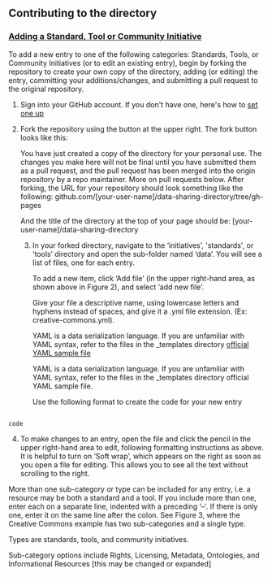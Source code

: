 ## Contributing to the directory

### [Adding a Standard, Tool or Community Initiative](https://metadata-research.github.io/data-sharing-directory/)

To add a new entry to one of the following categories: Standards, Tools, or Community Initiatives (or to edit an existing entry), begin by forking the repository to create your own copy of the directory, adding (or editing) the entry, committing your additions/changes, and submitting a pull request to the original repository.

1. Sign into your GitHub account.
   If you don't have one, here's how to [set one up](https://github.com/join)

2. Fork the repository using the button at the upper right. The fork button looks like this:
   
   You have just created a copy of the directory for your personal use. The changes you make here will not be final
   until you have submitted them as a pull request, and the pull    request has been merged into the origin repository
   by a repo maintainer. More on pull requests below. 
   After forking, the URL for your repository should look something like the following:
   github.com/[your-user-name]/data-sharing-directory/tree/gh-pages

   And the title of the directory at the top of your page should be: 
   [your-user-name]/data-sharing-directory

   3. In your forked directory, navigate to the ‘initiatives’, 'standards', or ‘tools’ directory and open
      the sub-folder named ‘data’. You will see a list of files, one for each entry. 

      To add a new item, click ‘Add file’ (in the upper right-hand area, as shown above in Figure 2), and select ‘add new file’. 
   
      Give your file a descriptive name, using lowercase letters and hyphens instead of spaces, and give it a .yml file extension. (Ex: creative-commons.yml).

      YAML is a data serialization language. If you are unfamiliar with YAML syntax, refer to the files in the _templates directory [official YAML sample file](http://www.yaml.org/start.html)

      YAML is a data serialization language. If you are unfamiliar with YAML syntax, refer to the files in the _templates directory official YAML sample file.
   
      Use the following format to create the code for your new entry
   
~~~

code
~~~

 

 4. To make changes to an entry, open the file and click the pencil in the upper right-hand area to edit, following formatting 
    instructions as above. It is helpful to turn on ‘Soft wrap’, which appears on the right as soon as you open a file for editing. This allows you to see all the text without scrolling to the right.
   
   More than one sub-category or type can be included for any entry, i.e. a resource may be both a standard and a tool. If you include more than one, enter each on a separate line, indented with a preceding ‘–‘. If there is only one, enter it on the same line after the colon. See Figure 3, where the Creative Commons example has two sub-categories and a single type.
   
   Types are standards, tools, and community initiatives.

   Sub-category options include Rights, Licensing, Metadata, Ontologies, and Informational Resources [this may be changed or expanded]
